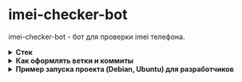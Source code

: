 # imei-checker-bot
imei-checker-bot - бот для проверки imei телефона.

<details>
  <summary>
    <strong>
      Стек
    </strong>
  </summary>
  
- Python 3.12.0;
- PostgreSQL;
- Docker-compose;
</details>

<details>
  <summary>
    <strong>
      Как оформлять ветки и коммиты
    </strong>
  </summary>

Пример ветки `name_task`

- **name_task** (название задачи)

Пример коммита `refactor: renaming a variable`

- **feat:** (новая функционал кода, БЕЗ учёта функционала для сборок);
- **devops:** (функционал для сборки, - добавление, удаление и исправление);
- **fix:** (исправление ошибок функционального кода);
- **docs:** (изменения в документации);
- **style:** (форматирование, отсутствующие точки с запятой и т.п., без изменения производственного кода);
- **refactor:** (рефакторинг производственного кода, например, переименование переменной);
- **test:** (добавление недостающих тестов, рефакторинг тестов; без изменения производственного кода);
- **chore:** (обновление рутинных задач и т. д.; без изменения производственного кода).

Оформление основано на https://www.conventionalcommits.org/en/v1.0.0/
</details>

<details>
  <summary>
    <strong>
      Пример запуска проекта (Debian, Ubuntu) для разработчиков
    </strong>
  </summary>

- **Заполните .env**: по образцу документа `.env.example`;
- **Запустите проект**: `docker compose -f docker-compose.yml --env-file .env up -d`.
</details>